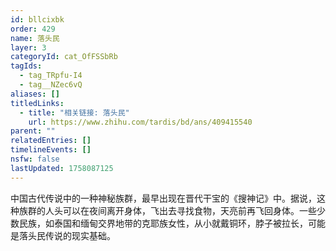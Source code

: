 ```yaml
---
id: bllcixbk
order: 429
name: 落头民
layer: 3
categoryId: cat_OfFSSbRb
tagIds:
  - tag_TRpfu-I4
  - tag__NZec6vQ
aliases: []
titledLinks:
  - title: "相关链接: 落头民"
    url: https://www.zhihu.com/tardis/bd/ans/409415540
parent: ""
relatedEntries: []
timelineEvents: []
nsfw: false
lastUpdated: 1758087125
---
```


中国古代传说中的一种神秘族群，最早出现在晋代干宝的《搜神记》中。据说，这种族群的人头可以在夜间离开身体，飞出去寻找食物，天亮前再飞回身体。一些少数民族，如泰国和缅甸交界地带的克耶族女性，从小就戴铜环，脖子被拉长，可能是落头民传说的现实基础。